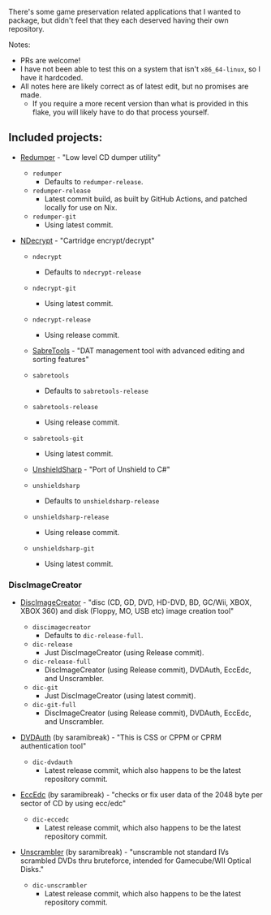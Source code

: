 There's some game preservation related applications that I wanted to package, but didn't feel that they each deserved having their own repository.

Notes:
- PRs are welcome!
- I have not been able to test this on a system that isn't `x86_64-linux`, so I have it hardcoded. 
- All notes here are likely correct as of latest edit, but no promises are made.
  - If you require a more recent version than what is provided in this flake, you will likely have to do that process yourself.

## Included projects:
- [Redumper](https://github.com/superg/redumper) - "Low level CD dumper utility"
  - `redumper`
    - Defaults to `redumper-release`.
  - `redumper-release`
    - Latest commit build, as built by GitHub Actions, and patched locally for use on Nix.
  - `redumper-git`
    - Using latest commit.

- [NDecrypt](https://github.com/SabreTools/NDecrypt) - "Cartridge encrypt/decrypt"
  - `ndecrypt`
    - Defaults to `ndecrypt-release`
  - `ndecrypt-git`
    - Using latest commit.
  - `ndecrypt-release`
    - Using release commit.

  - [SabreTools](https://github.com/SabreTools/SabreTools) - "DAT management tool with advanced editing and sorting features"
  - `sabretools`
    - Defaults to `sabretools-release`
  - `sabretools-release`
    - Using release commit.
  - `sabretools-git`
    - Using latest commit.

  - [UnshieldSharp](https://github.com/mnadareski/UnshieldSharp) - "Port of Unshield to C#"
  - `unshieldsharp`
    - Defaults to `unshieldsharp-release`
  - `unshieldsharp-release`
    - Using release commit.
  - `unshieldsharp-git`
    - Using latest commit.

### DiscImageCreator
- [DiscImageCreator](https://github.com/saramibreak/DiscImageCreator) - "disc (CD, GD, DVD, HD-DVD, BD, GC/Wii, XBOX, XBOX 360) and disk (Floppy, MO, USB etc) image creation tool"
  - `discimagecreator`
    - Defaults to `dic-release-full`.
  - `dic-release`
    - Just DiscImageCreator (using Release commit).
  - `dic-release-full`
    - DiscImageCreator (using Release commit), DVDAuth, EccEdc, and Unscrambler.
  - `dic-git`
    - Just DiscImageCreator (using latest commit).
  - `dic-git-full`
    - DiscImageCreator (using Release commit), DVDAuth, EccEdc, and Unscrambler.

- [DVDAuth](https://github.com/saramibreak/DVDAuth) (by saramibreak) - "This is CSS or CPPM or CPRM authentication tool"
  - `dic-dvdauth`
    - Latest release commit, which also happens to be the latest repository commit.

- [EccEdc](https://github.com/saramibreak/EccEdc) (by saramibreak) - "checks or fix user data of the 2048 byte per sector of CD by using ecc/edc"
  - `dic-eccedc`
    - Latest release commit, which also happens to be the latest repository commit.

- [Unscrambler](https://github.com/saramibreak/unscrambler) (by saramibreak) - "unscramble not standard IVs scrambled DVDs thru bruteforce, intended for Gamecube/WII Optical Disks."
  - `dic-unscrambler`
    - Latest release commit, which also happens to be the latest repository commit.
